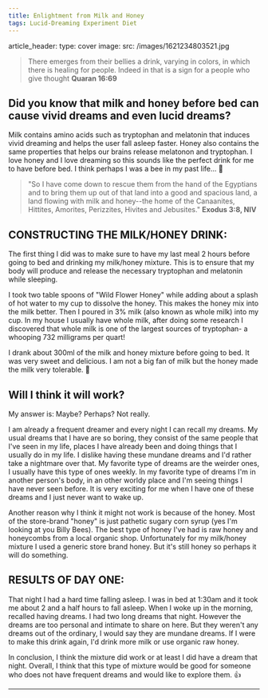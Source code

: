 ```yaml
---
title: Enlightment from Milk and Honey 
tags: Lucid-Dreaming Experiment Diet 
--- 
```

article_header:
  type: cover
  image:
    src: /images/1621234803521.jpg

> There emerges from their bellies a drink, varying in colors, in which there is healing for people. Indeed in that is a sign for a people who give thought 
> **Quaran 16:69**

## Did you know that milk and honey before bed can cause vivid dreams and even lucid dreams? 

Milk contains amino acids such as tryptophan and melatonin that induces vivid dreaming and helps the user fall asleep faster. Honey also contains the same properties that helps our brains release melatonon and tryptophan. I love honey and I love dreaming so this sounds like the perfect drink for me to have before bed. I think perhaps I was a bee in my past life... :honeybee: 

> "So I have come down to rescue them from the hand of the Egyptians and to bring them up out of that land into a good and spacious land, a land flowing with
> milk and honey--the home of the Canaanites, Hittites, Amorites, Perizzites, Hivites and Jebusites."
> **Exodus 3:8, NIV**

## CONSTRUCTING THE MILK/HONEY DRINK:

The first thing I did was to make sure to have my last meal 2 hours before going to bed and drinking my milk/honey mixture. This is to ensure that my body will produce and release the necessary tryptophan and melatonin while sleeping.

I took two table spoons of "Wild Flower Honey" while adding about a splash of hot water to my cup to dissolve the honey. This makes the honey mix into the milk better. Then I poured in 3% milk (also known as whole milk) into my cup. In my house I usually have whole milk, after doing some research I discovered that whole milk is one of the largest sources of tryptophan- a whooping 732 milligrams per quart! 

I drank about 300ml of the milk and honey mixture before going to bed. It was very sweet and delicious. I am not a big fan of milk but the honey made the milk very tolerable. :honey_pot:

## Will I think it will work? 

My answer is: Maybe? Perhaps? Not really. 

I am already a frequent dreamer and every night I can recall my dreams. My usual dreams that I have are so boring, they consist of the same people that I've seen in my life, places I have already been and doing things that I usually do in my life. I dislike having these mundane dreams and I'd rather take a nightmare over that. My favorite type of dreams are the weirder ones, I usually have this type of ones weekly. In my favorite type of dreams I'm in another person's body, in an other worldy place and I'm seeing things I have never seen before. It is very exciting for me when I have one of these dreams and I just never want to wake up. 

Another reason why I think it might not work is because of the honey. Most of the store-brand "honey" is just pathetic sugary corn syrup (yes I'm looking at you Billy Bees). The best type of honey I've had is raw honey and honeycombs from a local organic shop. Unfortunately for my milk/honey mixture I used a generic store brand honey. But it's still honey so perhaps it will do something. 

## RESULTS OF DAY ONE:

That night I had a hard time falling asleep. I was in bed at 1:30am and it took me about 2 and a half hours to fall asleep. When I woke up in the morning, recalled having dreams. I had two long dreams that night. However the dreams are too personal and intimate to share on here. But they weren't any dreams out of the ordinary, I would say they are mundane dreams. If I were to make this drink again, I'd drink more milk or use organic raw honey. 

In conclusion, I think the mixture did work or at least I did have a dream that night. Overall, I think that this type of mixture would be good for someone who does not have frequent dreams and would like to explore them. :thumbsup: 

---